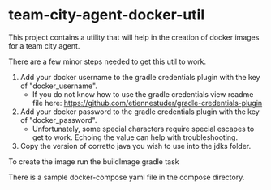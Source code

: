 # team-city-agent-docker-util
This project contains a utility that will help in the creation of docker images for a team city agent.

There are a few minor steps needed to get this util to work.
1. Add your docker username to the gradle credentials plugin with the key of "docker_username".
   - If you do not know how to use the gradle credentials view readme file here: https://github.com/etiennestuder/gradle-credentials-plugin
2. Add your docker password to the gradle credentials plugin with the key of "docker_password".
    - Unfortunately, some special characters require special escapes to get to work. Echoing the value can help with troubleshooting.
3. Copy the version of corretto java you wish to use into the jdks folder.

To create the image run the buildImage gradle task

There is a sample docker-compose yaml file in the compose directory.